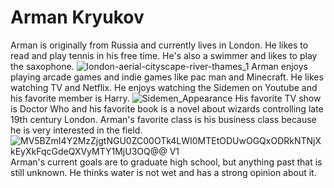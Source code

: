 # Arman Kryukov
Arman is originally from Russia and currently lives in London. He likes to read and play tennis in his free time. He's also a swimmer and likes to play the saxophone. 
![london-aerial-cityscape-river-thames_1](https://user-images.githubusercontent.com/87874752/126995446-db4ef8fe-50bf-4656-bfb8-e1e109f9c406.jpeg)
Arman enjoys playing arcade games and indie games like pac man and Minecraft. He likes watching TV and Netflix. He enjoys watching the Sidemen on Youtube and his favorite member is Harry.
![Sidemen_Appearance](https://user-images.githubusercontent.com/87874752/126995575-b0582e5f-2136-4b81-a14f-a1ac38e95674.jpeg)
His favorite TV show is Doctor Who and his favorite book is a novel about wizards controlling late 19th century London. Arman's favorite class is his business class because he is very interested in the field.
![MV5BZmI4Y2MzZjgtNGU0ZC00OTk4LWI0MTEtODUwOGQxODRkNTNjXkEyXkFqcGdeQXVyMTY1MjU3OQ@@ _V1_](https://user-images.githubusercontent.com/87874752/126995851-43f626bb-cc98-4739-b594-605e8bb8c7f3.jpg)
Arman's current goals are to graduate high school, but anything past that is still unknown. He thinks water is not wet and has a strong opinion about it. 
